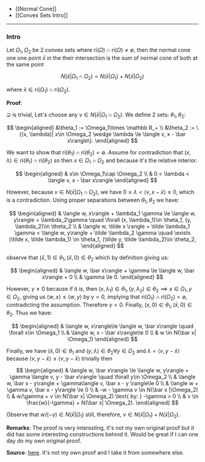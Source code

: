 * [[Normal Cone]]
* [[Convex Sets Intro]]

---
### **Intro**

Let $\Omega_1, \Omega_2$ be 2 convex sets where $\text{ri}(\Omega)\cap \text{ri}(\Omega) \neq \emptyset$, then the normal cone one one point $\bar x$ in the their intersection is the sum of normal cone of both at the same point

$$
N(\bar x| \Omega_1 \cap \Omega_2) = N(\bar x| \Omega_1) + N(\bar x| \Omega_2)
$$

where $\bar x \in \text{ri}(\Omega_1)\cap \text{ri}(\Omega_2)$. 

**Proof**: 

$\supseteq$ is trivial, Let's choose any $v\in N(\bar x| \Omega_1 \cap \Omega_2)$. We define 2 sets: $\theta_1, \theta_2$: 

$$
\begin{aligned}
    &\theta_1 := \Omega_1\times \mathbb R_+
    \\
    &\theta_2 := \{(x, \lambda)| x\in \Omega_2 \wedge \lambda \le \langle v, x - \bar x\rangle\}.
\end{aligned}
$$

We want to show that $\text{ri}(\theta_1)\cap \text{ri}(\theta_2)=\emptyset$. Assume for contradiction that $(x, \lambda)\in \text{ri}(\theta_1)\cap \text{ri}(\theta_2)$ so then $x\in \Omega_1\cap \Omega_2$ and because it's the relative interior: 

$$
\begin{aligned}
    & x\in \Omega_1\cap \Omega_2
    \\
    & 0 < \lambda < \langle v, x - \bar x\rangle
\end{aligned}
$$

However, because $v\in N(\bar x| \Omega_1\cap \Omega_2)$, we have $0 \le \lambda < \langle v, x - \bar x\rangle \le 0$, which is a contradiction. Using proper separations between $\theta_1, \theta_2$ we have: 

$$
\begin{aligned}
    & \langle w, x\rangle + \lambda_1 \gamma \le \langle w, y\rangle + \lambda_2\gamma \quad \forall (x, \lambda_1)\in \theta_1, (y, \lambda_2)\in \theta_2
    \\
    &
    \langle w, \tilde x \rangle + \tilde \lambda_1 \gamma < \langle w, y\rangle + \tilde \lambda_2 \gamma \quad 
    \exists (\tilde x, \tilde \lambda_1) \in \theta_1, (\tilde y, \tilde \lambda_2)\in \theta_2, 
\end{aligned}
$$

observe that $(\bar x, 1)\in \theta_1, (\bar x, 0)\in \theta_2$ which by definition giving us: 

$$
\begin{aligned}
    & \langle w, \bar x\rangle + \gamma \le \langle w, \bar x\rangle + 0
    \\
    & \gamma \le 0.
\end{aligned}
$$

However, $\gamma \neq 0$ because if it is, then $(x, \lambda_1)\in \theta_1, (y, \lambda_2)\in \theta_2 \implies  x\in \Omega_1, y\in \Omega_2$, giving us $\langle w, x\rangle\le \langle w, y\rangle$ by $\gamma = 0$, implying that $\text{ri}(\Omega_1)\cap \text{ri}(\Omega_2)= \emptyset$, contradicting the assumption. Therefore $\gamma < 0$. Finally, $(x, 0)\in \theta_1, (\bar x, 0)\in \theta_2$. Thus we have: 

$$
\begin{aligned}
    & \langle  w, x\rangle\le \langle w, \bar x\rangle \quad \forall x\in \Omega_1
    \\
    & \langle w, x - \bar x\rangle\le 0
    \\
    & w \in N(\bar x| \Omega_1)
\end{aligned}
$$

Finally, we have $(\bar x, 0)\in \theta_1$ and $(y, \lambda)\in \theta_2\forall y \in \Omega_2$ and $\lambda = \langle v, y - \bar x\rangle$ because $\langle v, y - \bar x\rangle \le \langle v, y - \bar x\rangle$ trivially then

$$
\begin{aligned}
    & \langle w, \bar x\rangle \le \langle w, y\rangle + \gamma \langle v, y - \bar x\rangle \quad \forall y\in \Omega_2
    \\
    & \langle w, \bar x - y\rangle + \gamma\langle v, \bar x - y \rangle\le 0
    \\
    & \langle w + \gamma v, \bar x - y\rangle \le 0
    \\
    & -w - \gamma v \in N(\bar x |\Omega_2)
    \\
    & w/\gamma + v \in N(\bar x| \Omega_2) \text{ by: } -\gamma > 0
    \\
    & v \in \frac{w}{-\gamma} + N(\bar x| \Omega_2). 
\end{aligned}
$$

Observe that $w/(-\gamma)\in N(\bar x| \Omega_1)$ still, therefore, $v \in N(\bar x| \Omega_1) + N(\bar x| \Omega_2)$. 


**Remarks**: 
The proof is very interesting, it's not my own original proof but it did has some interesting constructions behind it. Would be great if I can one day do my own original proof. 


**Source**: [here](https://maunamn.wordpress.com/6-normal-cones-to-convex-sets/). It's not my own proof and I take it from somewhere else. 

